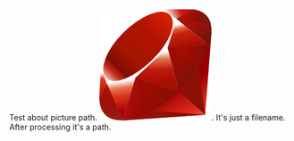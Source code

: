 Test about picture path. ![my image alt text](../ruby.png "opt title"). It's just a filename. After processing it's a path.
